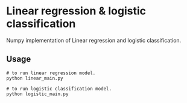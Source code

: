 # Linear regression & logistic classification

Numpy implementation of Linear regression and logistic classification.

## Usage

```
# to run linear regression model.
python linear_main.py

# to run logistic classification model.
python logistic_main.py
```
